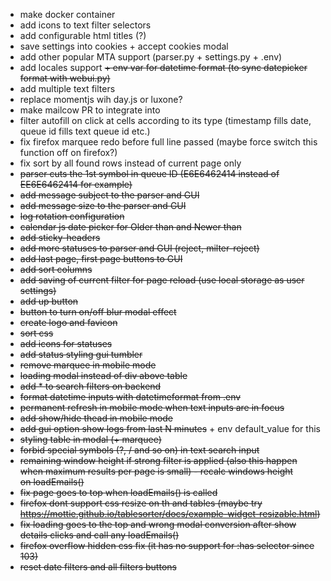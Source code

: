 - make docker container
- add icons to text filter selectors
- add configurable html titles (?)  
- save settings into cookies + accept cookies modal
- add other popular MTA support (parser.py + settings.py + .env)
- add locales support ~~+ env var for datetime format (to sync datepicker format with webui.py)~~
- add multiple text filters
- replace momentjs wih day.js or luxone?  
- make mailcow PR to integrate into
- filter autofill on click at cells according to its type (timestamp fills date, queue id fills text queue id etc.)   
- fix firefox marquee redo before full line passed (maybe force switch this function off on firefox?)
- fix sort by all found rows instead of current page only
- ~~parser cuts the 1st symbol in queue ID (E6E6462414 instead of EE6E6462414 for example)~~
- ~~add message subject to the parser and GUI~~
- ~~add message size to the parser and GUI~~
- ~~log rotation configuration~~
- ~~calendar js date picker for Older than and Newer than~~
- ~~add sticky-headers~~
- ~~add more statuses to parser and GUI (reject, milter-reject)~~
- ~~add last page, first page buttons to GUI~~
- ~~add sort columns~~
- ~~add saving of current filter for page reload (use local storage as user settings)~~
- ~~add up button~~
- ~~button to turn on/off blur modal effect~~ 
- ~~create logo and favicon~~ 
- ~~sort css~~ 
- ~~add icons for statuses~~
- ~~add status styling gui tumbler~~ 
- ~~remove marquee in mobile mode~~
- ~~loading modal instead of div above table~~  
- ~~add * to search filters on backend~~
- ~~format datetime inputs with datetimeformat from .env~~
- ~~permanent refresh in mobile mode when text inputs are in focus~~ 
- ~~add show/hide thead in mobile mode~~
- ~~add gui option show logs from last N minutes~~ + env default_value for this
- ~~styling table in modal (+ marquee)~~
- ~~forbid special symbols (?, / and so on) in text search input~~
- ~~remaining window height if strong filter is applied (also this happen when maximum results per page is small) - recalc windows height on loadEmails()~~   
- ~~fix page goes to top when loadEmails() is called~~    
- ~~firefox dont support css resize on th and tables (maybe try https://mottie.github.io/tablesorter/docs/example-widget-resizable.html)~~    
- ~~fix loading goes to the top and wrong modal conversion after show details clicks and call any loadEmails()~~    
- ~~firefox overflow hidden css fix (it has no support for :has selector since 103)~~
- ~~reset date filters and all filters buttons~~
